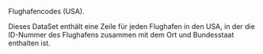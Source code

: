 Flughafencodes (USA).<p> </p>Dieses DataSet enthält eine Zeile für jeden Flughafen in den USA, in der die ID-Nummer des Flughafens zusammen mit dem Ort und Bundesstaat enthalten ist.

<!---HONumber=July15_HO3-->